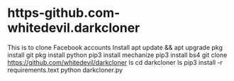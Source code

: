 # https-github.com-whitedevil.darkcloner
This is to clone Facebook accounts
Install
apt update && apt upgrade
pkg install git
pkg install python
pip3 install mechanize 
pip3 install bs4
git clone https://github.com/whitedevil/darkcloner
ls
cd darkcloner
ls
pip3 install -r requirements.text
python darkcloner.py
